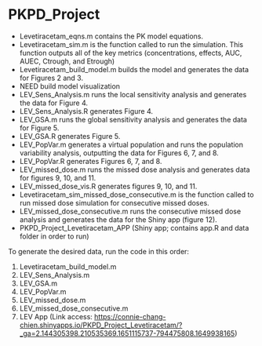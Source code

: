 # PKPD_Project

- Levetiracetam_eqns.m contains the PK model equations.
- Levetiracetam_sim.m is the function called to run the simulation. This function outputs all of the key metrics (concentrations, effects, AUC, AUEC, Ctrough, and Etrough)
- Levetiracetam_build_model.m builds the model and generates the data for Figures 2 and 3.
- NEED build model visualization
- LEV_Sens_Analysis.m runs the local sensitivity analysis and generates the data for Figure 4.
- LEV_Sens_Analysis.R generates Figure 4.
- LEV_GSA.m runs the global sensitivity analysis and generates the data for Figure 5.
- LEV_GSA.R generates Figure 5.
- LEV_PopVar.m generates a virtual population and runs the population variability analysis, outputting the data for Figures 6, 7, and 8.
- LEV_PopVar.R generates Figures 6, 7, and 8.
- LEV_missed_dose.m runs the missed dose analysis and generates data for figures 9, 10, and 11.
- LEV_missed_dose_vis.R generates figures 9, 10, and 11.
- Levetiracetam_sim_missed_dose_consecutive.m is the function called to run missed dose simulation for consecutive missed doses. 
- LEV_missed_dose_consecutive.m runs the consecutive missed dose analysis and generates the data for the Shiny app (figure 12).
- PKPD_Project_Levetiracetam_APP (Shiny app; contains app.R and data folder in order to run)

To generate the desired data, run the code in this order:
1. Levetiracetam_build_model.m
2. LEV_Sens_Analysis.m
3. LEV_GSA.m
4. LEV_PopVar.m
5. LEV_missed_dose.m
6. LEV_missed_dose_consecutive.m
7. LEV App (Link access: https://connie-chang-chien.shinyapps.io/PKPD_Project_Levetiracetam/?_ga=2.144305398.210535369.1651115737-794475808.1649938165)
